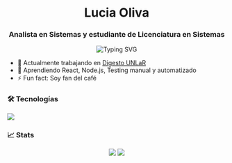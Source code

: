<h1 align="center">Lucia Oliva</h1>
<h3 align="center">Analista en Sistemas y estudiante de Licenciatura en Sistemas</h3>

<p align="center">
  <img src="https://readme-typing-svg.herokuapp.com?font=Fira+Code&size=22&pause=1000&center=true&vCenter=true&width=435&lines=Desarrolladora+Web;Apasionada+por+la+tecnolog%C3%ADa;Estudiante+de+Sistemas" alt="Typing SVG" />
</p>

- 🔭 Actualmente trabajando en [Digesto UNLaR](https://digesto.unlar.edu.ar)
- 🌱 Aprendiendo React, Node.js, Testing manual y automatizado
- ⚡ Fun fact: Soy fan del café 

### 🛠️ Tecnologías

<p>
  <img src="https://skillicons.dev/icons?i=js,react,nodejs,express,mysql,html,css,tailwind,docker" />
</p>

### 📈 Stats

<p align="center">
  <img src="https://github-readme-stats.vercel.app/api?username=lucia-oliva&show_icons=true&theme=github_dark" />
  <img src="https://github-readme-stats.vercel.app/api/top-langs/?username=lucia-oliva&layout=compact&theme=github_dark" />
</p>
